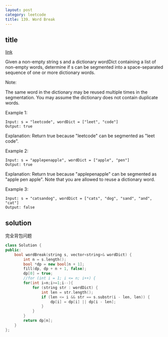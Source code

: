 ```yaml
---
layout: post
category: leetcode
title: 139. Word Break
---
```


## title

[link](https://leetcode.com/problems/word-break/description/)


Given a non-empty string s and a dictionary wordDict containing a list of non-empty words, determine if s can be segmented into a space-separated sequence of one or more dictionary words.

Note:

The same word in the dictionary may be reused multiple times in the segmentation.
You may assume the dictionary does not contain duplicate words.

Example 1:

    Input: s = "leetcode", wordDict = ["leet", "code"]
    Output: true

Explanation: Return true because "leetcode" can be segmented as "leet code".

Example 2:

    Input: s = "applepenapple", wordDict = ["apple", "pen"]
    Output: true
Explanation: Return true because "applepenapple" can be segmented as "apple pen apple".
             Note that you are allowed to reuse a dictionary word.

Example 3:

    Input: s = "catsandog", wordDict = ["cats", "dog", "sand", "and", "cat"]
    Output: false

## solution
完全背包问题
```c++
class Solution {
public:
	bool wordBreak(string s, vector<string>& wordDict) {
		int n = s.length();
		bool *dp = new bool[n + 1];
		fill(dp, dp + n + 1, false);
		dp[0] = true;
		//for (int i = 1; i <= n; i++) {
        for(int i=n;i>=1;i--){
			for (string str : wordDict) {
				int len = str.length();
				if (len <= i && str == s.substr(i - len, len)) {
					dp[i] = dp[i] || dp[i - len];
				}
			}
		}
		return dp[n];
	}
};
```